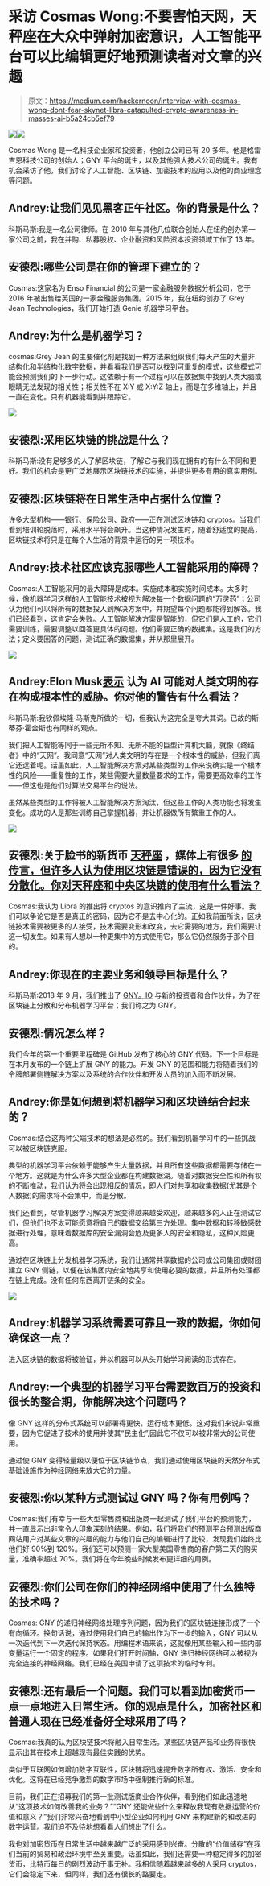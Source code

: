 # 采访 Cosmas Wong:不要害怕天网，天秤座在大众中弹射加密意识，人工智能平台可以比编辑更好地预测读者对文章的兴趣

> 原文：<https://medium.com/hackernoon/interview-with-cosmas-wong-dont-fear-skynet-libra-catapulted-crypto-awareness-in-masses-ai-b5a24cb5ef79>

![](img/2a1f0a3c87c1f2a3f4ebb998d0046536.png)![](img/c3c279b903af6da7410339bc2bfa9dfb.png)

Cosmas Wong 是一名科技企业家和投资者，他创立公司已有 20 多年。他是格雷吉恩科技公司的创始人；GNY 平台的诞生，以及其他强大技术公司的诞生。我有机会采访了他，我们讨论了人工智能、区块链、加密技术的应用以及他的商业理念等问题。

## Andrey:让我们见见黑客正午社区。你的背景是什么？

科斯马斯:我是一名公司律师。在 2010 年与其他几位联合创始人在纽约创办第一家公司之前，我在并购、私募股权、企业融资和风险资本投资领域工作了 13 年。

## 安德烈:哪些公司是在你的管理下建立的？

Cosmas:这家名为 Enso Financial 的公司是一家金融服务数据分析公司，它于 2016 年被出售给英国的一家金融服务集团。2015 年，我在纽约创办了 Grey Jean Technologies，我们开始打造 Genie 机器学习平台。

## Andrey:为什么是机器学习？

cosmas:Grey Jean 的主要催化剂是找到一种方法来组织我们每天产生的大量非结构化和半结构化数字数据，并看看我们是否可以找到可重复的模式，这些模式可能会预测我们的下一步行动。这依赖于有一个过程可以在数据集中找到人类大脑或眼睛无法发现的相关性；相关性不在 X:Y 或 X:Y:Z 轴上，而是在多维轴上，并且一直在变化。只有机器能看到并跟踪它。

![](img/95c451477261c671b1e1952b77377109.png)

## **安德烈:采用区块链的挑战是什么？**

科斯马斯:没有足够多的人了解区块链，了解它与我们现在拥有的有什么不同和更好。我们的机会是更广泛地展示区块链技术的实施，并提供更多有用的真实用例。

## **安德烈:区块链将在日常生活中占据什么位置？**

许多大型机构——银行、保险公司、政府——正在测试区块链和 cryptos。当我们看到培训轮脱落时，采用水平将会飙升。当这种情况发生时，随着舒适度的提高，区块链技术将只是在每个人生活的背景中运行的另一项技术。

## Andrey:技术社区应该克服哪些人工智能采用的障碍？

Cosmas:人工智能采用的最大障碍是成本。实施成本和实施时间成本。太多时候，像机器学习这样的人工智能技术被视为解决每一个数据问题的“万灵药”；公司认为他们可以将所有的数据投入到解决方案中，并期望每个问题都能得到解答。我们已经看到，这肯定会失败。人工智能解决方案是智能的，但它们是人工的，它们需要训练，需要调整以回答更具体的问题。他们需要正确的数据集。这是我们的方法；定义要回答的问题，测试正确的数据集，并从那里展开。

![](img/14a0bc26702304d845eae925742acbf0.png)

## **Andrey:Elon Musk**[表示](https://www.cnbc.com/2017/12/18/9-mind-blowing-things-elon-musk-said-about-robots-and-ai-in-2017.html) **认为 AI 可能对人类文明的存在构成根本性的威胁。你对他的警告有什么看法？**

科斯马斯:我钦佩埃隆·马斯克所做的一切，但我认为这完全是夸大其词。已故的斯蒂芬·霍金斯也有同样的观点。

我们把人工智能等同于一些无所不知、无所不能的巨型计算机大脑，就像《终结者》中的“天网”。我同意“天网”对人类文明的存在是一个根本性的威胁，但我们离它还远着呢。话虽如此，人工智能解决方案对某些类型的工作来说确实是一个根本性的风险——重复性的工作，某些需要大量数量要求的工作，需要更高效率的工作——但这也是他们对算法交易平台的说法。

虽然某些类型的工作将被人工智能解决方案淘汰，但这些工作的人类功能也将发生变化。成功的人是那些训练自己掌握机器，并让机器做所有繁重工作的人。

![](img/5d177063eb7619dfc1fd321e36e8c296.png)

## 安德烈:关于脸书的新货币 [天秤座](https://libra.org/) **，媒体上有很多** [**的传言，但许多人认为使用区块链是错误的，因为它没有分散化。你对天秤座和中央区块链的使用有什么看法？**](https://hackernoon.com/search?q=libra)

Cosmas:我认为 Libra 的推出将 cryptos 的意识推向了主流，这是一件好事。我们可以争论它是否是真正的密码，因为它不是去中心化的。正如我前面所说，区块链技术需要被更多的人接受，技术需要变形和改变，去它需要的地方，我们需要让这一切发生。如果有人想以一种更集中的方式使用它，那么它仍然服务于那个目的。

## Andrey:你现在的主要业务和领导目标是什么？

科斯马斯:2018 年 9 月，我们推出了 [GNY。IO](https://www.gny.io) 与新的投资者和合作伙伴，为了在区块链上分散和分布机器学习平台；我们称之为 GNY。

## 安德烈:情况怎么样？

我们今年的第一个重要里程碑是 GitHub 发布了核心的 GNY 代码。下一个目标是在本月发布的一个链上扩展 GNY 的能力。开发 GNY 的范围和能力将随着我们的令牌部署侧链解决方案以及系统的合作伙伴和开发人员的加入而不断发展。

## Andrey:你是如何想到将机器学习和区块链结合起来的？

Cosmas:结合这两种尖端技术的想法是必然的。我们看到机器学习中的一些挑战可以被区块链克服。

典型的机器学习平台依赖于能够产生大量数据，并且所有这些数据都需要存储在一个地方。这就是为什么许多大型企业都在构建数据湖。随着对数据安全性和所有权的不断推动，我们认为将会出现相反的情况，即人们对共享和收集数据(尤其是个人数据)的需求将不会集中，而是分散。

我们还看到，尽管机器学习解决方案变得越来越受欢迎，越来越多的人正在测试它们，但他们也不太可能愿意将自己的数据交给第三方处理。集中数据和转移敏感数据进行处理，意味着数据库的安全漏洞会危及更多人的安全和隐私，这种风险更高。

通过在区块链上分发机器学习系统，我们让通常共享数据的公司或公司集团或财团建立 GNY 侧链，以便在该集团内安全地共享和使用必要的数据，并且所有处理都在链上完成。没有任何东西离开链条的安全。

![](img/85e09e9db9386b3c2f6d426f05bf124e.png)

## Andrey:机器学习系统需要可靠且一致的数据，你如何确保这一点？

进入区块链的数据将被验证，并以机器可以从头开始学习阅读的形式存在。

## Andrey:一个典型的机器学习平台需要数百万的投资和很长的整合期，你能解决这个问题吗？

像 GNY 这样的分布式系统可以部署得更快，运行成本更低。这对我们来说非常重要，因为它促进了技术的使用并使其“民主化”,因此它不仅可以被非常大的公司使用。

通过使 GNY 变得轻量级以便位于区块链节点，我们通过使用区块链的天然分布式基础设施作为神经网络来放大它的力量。

## 安德烈:你以某种方式测试过 GNY 吗？你有用例吗？

Cosmas:我们有幸与一些大型零售商和出版商一起测试了我们平台的预测能力，并一直显示出非常令人印象深刻的结果。例如，我们将我们的预测平台预测出版商网站用户对某些文章的兴趣的能力与他们自己的编辑进行了比较，发现我们始终比他们好 90%到 120%。我们还可以预测一家大型美国零售商的客户第二天的购买量，准确率超过 70%。我们将在今年晚些时候发布更详细的用例。

## **安德烈:你们公司在你们的神经网络中使用了什么独特的技术吗？**

Cosmas: GNY 的递归神经网络处理序列问题，因为我们的区块链连接形成了一个有向循环。换句话说，通过使用我们自己的输出作为下一步的输入，GNY 可以从一次迭代到下一次迭代保持状态。用编程术语来说，这就像用某些输入和一些内部变量运行一个固定的程序。如果我们打开时间轴，GNY 递归神经网络可以被视为完全连接的神经网络。我们已经在美国申请了这项技术的临时专利。

## 安德烈:还有最后一个问题。我们可以看到加密货币一点一点地进入日常生活。你的观点是什么，加密社区和普通人现在已经准备好全球采用了吗？

Cosmas:我真的认为区块链技术将融入日常生活。某些区块链产品和业务将很快显示出其在技术上超越现有最佳实践的优势。

类似于互联网如何增加数字互联性，区块链将迅速提升数字所有权、激活、安全和优化。这将在已经竞争激烈的数字市场中强制推行新的标准。

目前，我们正在招募我们的第一批测试版商业合作伙伴，看到他们如此迅速地从“这项技术如何改善我的业务？”“GNY 还能做些什么来释放我现有数据运营的价值和意义？”我们非常兴奋地看到中小型企业如何利用 GNY 来构建新的和改进的数字运营。我们迫不及待地想看看人们想出了什么。

我也对加密货币在日常生活中越来越广泛的采用感到兴奋。分散的“价值储存”在我们当前的贸易和政治环境中至关重要。话虽如此，我们还需要一种稳定得多的加密货币，比特币每日的剧烈波动于事无补。我相信随着越来越多的人采用 cryptos，它们会稳定下来，但同样，我们还有很长的路要走。